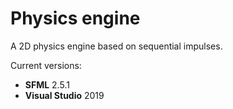 # Physics engine

A 2D physics engine based on sequential impulses.

Current versions: 

- **SFML** 2.5.1
- **Visual Studio** 2019 
